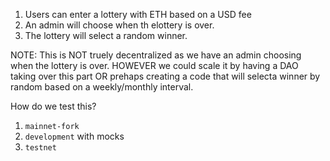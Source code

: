 1. Users can enter a lottery with ETH based on a USD fee
2. An admin will choose when th elottery is over.
3. The lottery will select a random winner.

NOTE: This is NOT truely decentralized as we have an admin choosing when the lottery is over.  HOWEVER we could scale it by having a DAO taking over this part OR prehaps creating a code that will selecta winner by random based on a weekly/monthly interval.

How do we test this?

1. `mainnet-fork`
2. `development` with mocks
3. `testnet`

